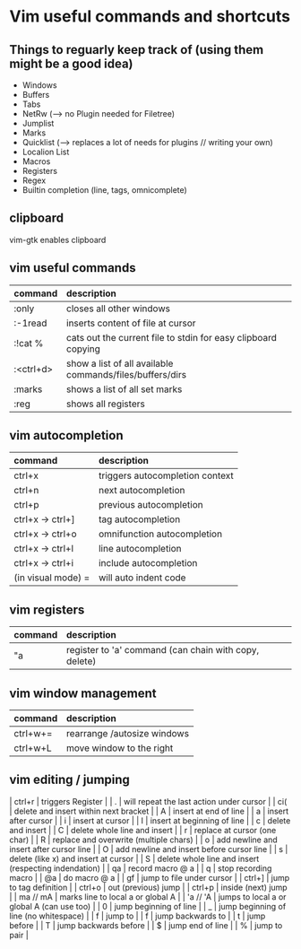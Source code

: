 # Vim useful commands and shortcuts

## Things to reguarly keep track of (using them might be a good idea)
- Windows
- Buffers
- Tabs
- NetRw (--> no Plugin needed for Filetree)
- Jumplist
- Marks
- Quicklist (--> replaces a lot of needs for plugins // writing your own)
- Localion List
- Macros
- Registers
- Regex
- Builtin completion (line, tags, omnicomplete)

## clipboard
vim-gtk enables clipboard

## vim useful commands
| command    | description |
| :-------------- | :----------- |
| :only | closes all other windows |
| :-1read | inserts content of file at cursor |
| :!cat % | cats out the current file to stdin for easy clipboard copying |
| :<ctrl+d> | show a list of all available commands/files/buffers/dirs |
| :marks | shows a list of all set marks |
| :reg | shows all registers |

## vim autocompletion
| command    | description |
| :-------------- | :----------- |
| ctrl+x | triggers autocompletion context |
| ctrl+n | next autocompletion |
| ctrl+p | previous autocompletion |
| ctrl+x -> ctrl+] | tag autocompletion |
| ctrl+x -> ctrl+o | omnifunction autocompletion |
| ctrl+x -> ctrl+l | line autocompletion |
| ctrl+x -> ctrl+i | include autocompletion |
| (in visual mode) = | will auto indent code |

## vim registers
| command    | description |
| :-------------- | :----------- |
| "a | register to 'a' command (can chain with copy, delete) |

## vim window management
| command    | description |
| :-------------- | :----------- |
| ctrl+w+= | rearrange /autosize windows |
| ctrl+w+L | move window to the right |

## vim editing / jumping
| ctrl+r | triggers Register |
| . | will repeat the last action under cursor |
| ci( | delete and insert within next bracket |
| A | insert at end of line |
| a | insert after cursor |
| i | insert at cursor |
| I | insert at beginning of line |
| c | delete and insert |
| C | delete whole line and insert |
| r | replace at cursor (one char) |
| R | replace and overwrite (multiple chars) |
| o | add newline and insert after cursor line |
| O | add newline and insert before cursor line |
| s | delete (like x) and insert at cursor |
| S | delete whole line and insert (respecting indendation) |
| qa | record macro @ a |
| q | stop recording macro |
| @a | do macro @ a |
| gf | jump to file under cursor |
| ctrl+] | jump to tag definition |
| ctrl+o | out (previous) jump |
| ctrl+p | inside (next) jump |
| ma // mA | marks line to local a or global A |
| 'a // 'A | jumps to local a or global A (can use <backtick> too) |
| 0 | jump beginning of line |
| _ | jump beginning of line (no whitespace) |
| f | jump to |
| f | jump backwards to |
| t | jump before |
| T | jump backwards before |
| $ | jump end of line |
| % | jump to pair |
